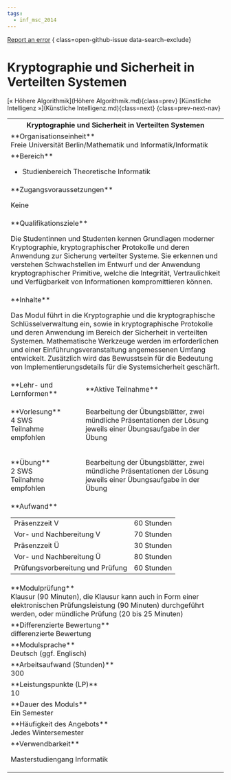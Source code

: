 ```yaml
---
tags:
  - inf_msc_2014
---
```

[Report an error](https://github.com/SGSSGene/FUB-SUP/issues/new?title=Error%20in%20%22Kryptographie%20und%20Sicherheit%20in%20Verteilten%20Systemen%22&body=There%20seems%20to%20be%20an%20error%20in%20module%20%22Kryptographie%20und%20Sicherheit%20in%20Verteilten%20Systemen%22%2E%0A%0A%3CDescribe%20here%20a%20slightly%20more%20detailed%20description%20of%20what%20is%20wrong%3E&labels=bug)
{ class=open-github-issue data-search-exclude}

# Kryptographie und Sicherheit in Verteilten Systemen

[« Höhere Algorithmik](Höhere Algorithmik.md){class=prev}
[Künstliche Intelligenz »](Künstliche Intelligenz.md){class=next}
{class=prev-next-nav}

<table markdown id="moduledesc">
<tr markdown class="moduledesc_head"><th colspan="2">Kryptographie und Sicherheit in Verteilten Systemen </th></tr>
<tr markdown><td colspan="2">**Organisationseinheit**   <br>Freie Universität Berlin/Mathematik und Informatik/Informatik</td></tr>

<tr markdown><td colspan="2">**Bereich**<br>


- Studienbereich Theoretische Informatik

</td></tr>

<tr markdown><td colspan="2">**Zugangsvoraussetzungen** <br>

Keine


</td></tr>
<tr markdown><td colspan="2">**Qualifikationsziele**    <br>

Die Studentinnen und Studenten kennen Grundlagen moderner Kryptographie,
kryptographischer Protokolle und deren Anwendung zur Sicherung verteilter
Systeme. Sie erkennen und verstehen Schwachstellen im Entwurf und der
Anwendung kryptographischer Primitive, welche die Integrität,
Vertraulichkeit und Verfügbarkeit von Informationen kompromittieren können.


</td></tr>
<tr markdown><td colspan="2">**Inhalte**                <br>

Das Modul führt in die Kryptographie und die kryptographische
Schlüsselverwaltung ein, sowie in kryptographische Protokolle und deren
Anwendung im Bereich der Sicherheit in verteilten Systemen. Mathematische
Werkzeuge werden im erforderlichen und einer Einführungsveranstaltung
angemessenen Umfang entwickelt. Zusätzlich wird das Bewusstsein für die
Bedeutung von Implementierungsdetails für die Systemsicherheit geschärft.


</td></tr>

<tr markdown><td>**Lehr- und Lernformen**</td><td>**Aktive Teilnahme**</td></tr>
<tr markdown><td> **Vorlesung** <br>4 SWS <br> Teilnahme empfohlen</td><td>

Bearbeitung der Übungsblätter, zwei mündliche Präsentationen der Lösung jeweils einer Übungsaufgabe in der Übung
</td></tr>
<tr markdown><td> **Übung** <br>2 SWS <br> Teilnahme empfohlen</td><td>

Bearbeitung der Übungsblätter, zwei mündliche Präsentationen der Lösung jeweils einer Übungsaufgabe in der Übung
</td></tr>
<tr markdown><td colspan="2">**Aufwand**                <br>
<table class="aufwand_table">
<tr><td>Präsenzzeit V</td><td>60 Stunden</td></tr>
<tr><td>Vor- und Nachbereitung V</td><td>70 Stunden</td></tr>
<tr><td>Präsenzzeit Ü</td><td>30 Stunden</td></tr>
<tr><td>Vor- und Nachbereitung Ü</td><td>80 Stunden</td></tr>
<tr><td>Prüfungsvorbereitung und Prüfung</td><td>60 Stunden</td></tr>
</table>

</td></tr>
<tr markdown><td colspan="2">**Modulprüfung**             <br>Klausur (90 Minuten), die Klausur kann auch in Form einer elektronischen
Prüfungsleistung (90 Minuten) durchgeführt werden, oder mündliche Prüfung
(20 bis 25 Minuten)


</td></tr>
<tr markdown><td colspan="2">**Differenzierte Bewertung** <br>differenzierte Bewertung

</td></tr>
<tr markdown><td colspan="2">**Modulsprache**             <br>Deutsch (ggf. Englisch)</td></tr>
<tr markdown><td colspan="2">**Arbeitsaufwand (Stunden)** <br>300</td></tr>
<tr markdown><td colspan="2">**Leistungspunkte (LP)**     <br>10</td></tr>
<tr markdown><td colspan="2">**Dauer des Moduls**         <br>Ein Semester</td></tr>
<tr markdown><td colspan="2">**Häufigkeit des Angebots**  <br>Jedes Wintersemester</td></tr>
<tr markdown><td colspan="2">**Verwendbarkeit**           <br>

Masterstudiengang Informatik


</td></tr>

</table>
